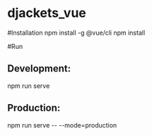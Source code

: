 # djackets_vue

#Installation
npm install -g @vue/cli
npm install

#Run
## Development:
npm run serve
## Production:
npm run serve -- --mode=production
